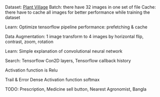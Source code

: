 Dataset: [Plant Village](https://www.kaggle.com/datasets/arjuntejaswi/plant-village)
Batch: there have 32 images in one set of file
Cache: there have to cache all images for better performance while training the dataset

Learn: Optimize tensorflow pipeline performance: prefetching & cache

Data Augmentation: 1 image transform to 4 images by horizontal flip, contrast, zoom, rotation

Learn: Simple explanation of convolutional neural network

Search: Tensorflow Con2D layers, Tensorflow callback history

Activation function is Relu

Trail & Error
Dense Activation function softmax

TODO:
Prescription, Medicine sell button, Nearest Agronomist, Bangla
